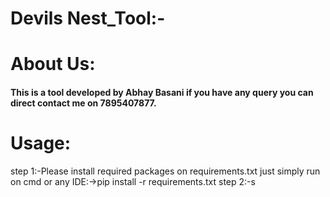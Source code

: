 # Devils Nest_Tool:-
<h1>About Us:</h1>
<h4>This is a tool developed by Abhay Basani if you have any query you can direct contact me on 7895407877.</h4>
<h1>Usage:</h1>
step 1:-Please install required packages on requirements.txt
just simply run on cmd or any IDE:->pip install -r requirements.txt
step 2:-s